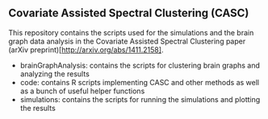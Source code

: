 ## Covariate Assisted Spectral Clustering (CASC)

This repository contains the scripts used for the simulations and the brain graph data analysis in the Covariate Assisted Spectral Clustering paper (arXiv preprint)[http://arxiv.org/abs/1411.2158].

- brainGraphAnalysis: contains the scripts for clustering brain graphs and analyzing the results
- code: contains R scripts implementing CASC and other methods as well as a bunch of useful helper functions
- simulations: contains the scripts for running the simulations and plotting the results
